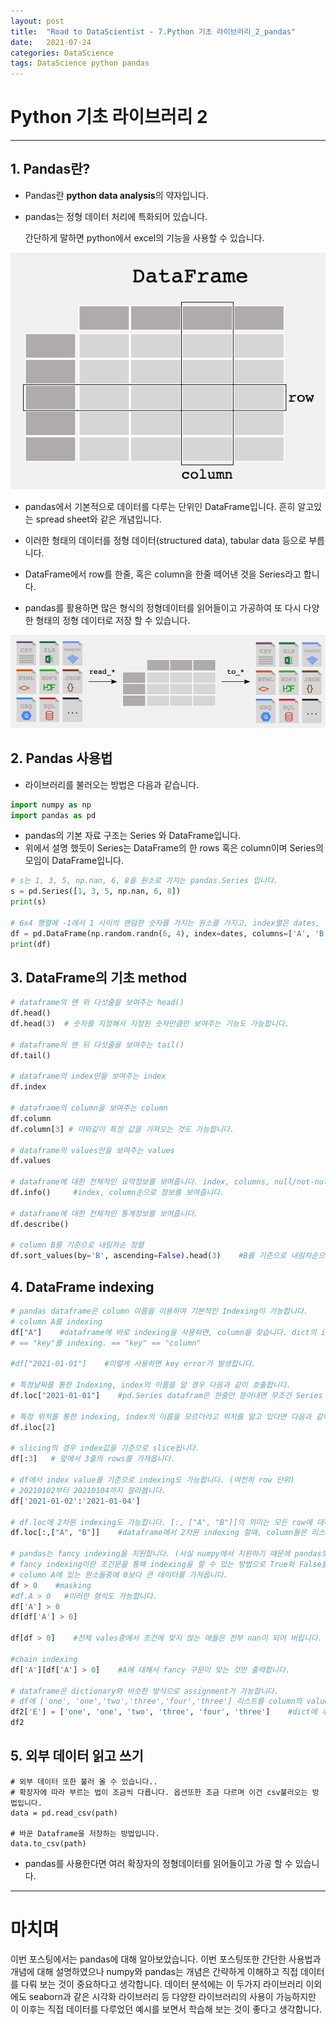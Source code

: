 ```yaml
---
layout: post
title:  "Road to DataScientist - 7.Python 기초 라이브러리_2_pandas"
date:   2021-07-24 
categories: DataScience 
tags: DataScience python pandas
---
```

# Python 기초 라이브러리 2
---

## 1. Pandas란?

* Pandas란 **python data analysis**의 약자입니다.

* pandas는 정형 데이터 처리에 특화되어 있습니다.

    간단하게 말하면 python에서 excel의 기능을 사용할 수 있습니다.
    
![numpy_data_type](/img/dataframe.png)


* pandas에서 기본적으로 데이터를 다루는 단위인 DataFrame입니다. 흔히 알고있는 spread sheet와 같은 개념입니다.

* 이러한 형태의 데이터를 정형 데이터(structured data), tabular data 등으로 부릅니다.

* DataFrame에서 row를 한줄, 혹은 column을 한줄 떼어낸 것을 Series라고 합니다.

* pandas를 활용하면 많은 형식의 정형데이터를 읽어들이고 가공하여 또 다시 다양한 형태의 정형 데이터로 저장 할 수 있습니다.

![pandas_files](/img/pandas_files.png)

## 2. Pandas 사용법

* 라이브러리를 불러오는 방법은 다음과 같습니다.

```python
import numpy as np
import pandas as pd
``` 

* pandas의 기본 자료 구조는 Series 와 DataFrame입니다.
* 위에서 설명 했듯이 Series는 DataFrame의 한 rows 혹은 column이며 Series의 모임이 DataFrame입니다.

```python
# s는 1, 3, 5, np.nan, 6, 8을 원소로 가지는 pandas.Series 입니다.
s = pd.Series([1, 3, 5, np.nan, 6, 8])
print(s)

# 6x4 행렬에 -1에서 1 사이의 랜덤한 숫자를 가지는 원소를 가지고, index열은 dates, 나머지 coulmns은 순서대로 A, B, C, D로 하는 DataFrame 생성 합니다.
df = pd.DataFrame(np.random.randn(6, 4), index=dates, columns=['A', 'B', 'C', 'D'])    #첫번째 인자는 values, 그 후 index랑 columns를 정해줄 수 있습니다.
print(df)
```

## 3. DataFrame의 기초 method

```python
# dataframe의 맨 위 다섯줄을 보여주는 head()
df.head()
df.head(3)  # 숫자를 지정해서 지정된 숫자만큼만 보여주는 기능도 가능합니다.

# dataframe의 맨 뒤 다섯줄을 보여주는 tail()
df.tail()

# dataframe의 index만을 보여주는 index
df.index

# dataframe의 column을 보여주는 column
df.column
df.column[3] # 이와같이 특정 값을 가져오는 것도 가능합니다.

# dataframe의 values만을 보여주는 values
df.values

# dataframe에 대한 전체적인 요약정보를 보여줍니다. index, columns, null/not-null/dtype/memory usage가 표시됩니다.
df.info()     #index, column순으로 정보를 보여줍니다.

# dataframe에 대한 전체적인 통계정보를 보여줍니다.
df.describe()

# column B를 기준으로 내림차순 정렬
df.sort_values(by='B', ascending=False).head(3)    #B를 기준으로 내림차순으로 정렬하고 값이 가장큰 top 3
```

## 4. DataFrame indexing

```python
# pandas dataframe은 column 이름을 이용하여 기본적인 Indexing이 가능합니다.
# column A를 indexing
df["A"]    #dataframe에 바로 indexing을 사용하면, column을 찾습니다. dict의 indexing와 같습니다.
# == "key"를 indexing. == "key" == "column"

#df["2021-01-01"]    #이렇게 사용하면 key error가 발생합니다.

# 특정날짜를 통한 Indexing, index의 이름을 알 경우 다음과 같이 호출합니다.
df.loc["2021-01-01"]    #pd.Series datafram은 한줄만 뜯어내면 무조건 Series 입니다.

# 특정 위치를 통한 indexing, index의 이름을 모르더라고 위치를 알고 있다면 다음과 같이 호출합니다.
df.iloc[2]  

# slicing의 경우 index값을 기준으로 slice됩니다.
df[:3]   # 앞에서 3줄의 rows를 가져옵니다.

# df에서 index value를 기준으로 indexing도 가능합니다. (여전히 row 단위)
# 20210102부터 20210104까지 잘라봅니다.
df['2021-01-02':'2021-01-04']

# df.loc에 2차원 indexing도 가능합니다. [:, ["A", "B"]]의 의미는 모든 row에 대해서 columns는 A, B만 가져오라는 의미입니다.
df.loc[:,["A", "B"]]    #dataframe에서 2차원 indexing 할때, column들은 리스트로 넘겨 줄 수 있습니다.

# pandas는 fancy indexing을 지원합니다. (사실 numpy에서 지원하기 때문에 pandas도 지원합니다.)
# fancy indexing이란 조건문을 통해 indexing을 할 수 있는 방법으로 True와 False를 원소로 하는 리스트를 통해 masking하는 원리로 동작합니다.
# column A에 있는 원소들중에 0보다 큰 데이터를 가져옵니다.
df > 0    #masking
#df.A > 0   #이러한 형식도 가능합니다.
df['A'] > 0
df[df['A'] > 0]

df[df > 0]    #전체 vales중에서 조건에 맞지 않는 애들은 전부 nan이 되어 버립니다.

#chain indexing
df['A'][df['A'] > 0]    #A에 대해서 fancy 구문이 맞는 것만 출력합니다.

# dataframe은 dictionary와 비슷한 방식으로 assignment가 가능합니다.
# df에 ['one', 'one','two','three','four','three'] 리스트를 column의 value로 하는 column E를 추가합니다.
df2['E'] = ['one', 'one', 'two', 'three', 'four', 'three']    #dict에 추가하듯이 추가할 수 있습니다., 이미 colume E 가 존재한다면 update.
df2
```

## 5. 외부 데이터 읽고 쓰기

```
# 외부 데이터 또한 불러 올 수 있습니다..
# 확장자에 따라 부르는 법이 조금씩 다릅니다. 옵션또한 조금 다르며 이건 csv불러오는 방법입니다.
data = pd.read_csv(path)

# 바꾼 Dataframe을 저장하는 방법입니다.
data.to_csv(path)
```

* pandas를 사용한다면 여러 확장자의 정형데이터를 읽어들이고 가공 할 수 있습니다.

---
# 마치며

이번 포스팅에서는 pandas에 대해 알아보았습니다. 이번 포스팅또한 간단한 사용법과 개념에 대해 설명하였으나 numpy와 pandas는 개념은 간략하게 이해하고 직접 데이터를 다뤄 보는 것이 중요하다고 생각합니다. 데이터 분석에는 이 두가지 라이브러리 이외에도 seaborn과 같은 시각화 라이브러리 등 다양한 라이브러리의 사용이 가능하지만 이 이후는 직접 데이터를 다루었던 예시를 보면서 학습해 보는 것이 좋다고 생각합니다.